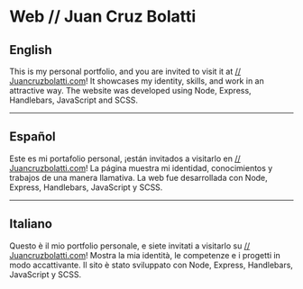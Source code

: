 # Web // Juan Cruz Bolatti

## English

This is my personal portfolio, and you are invited to visit it at [// Juancruzbolatti.com](https://juancruzbolatti.com)! It showcases my identity, skills, and work in an attractive way. The website was developed using Node, Express, Handlebars, JavaScript and SCSS.

---

## Español

Este es mi portafolio personal, ¡están invitados a visitarlo en [// Juancruzbolatti.com](https://juancruzbolatti.com)! La página muestra mi identidad, conocimientos y trabajos de una manera llamativa. La web fue desarrollada con Node, Express, Handlebars, JavaScript y SCSS.

---

## Italiano

Questo è il mio portfolio personale, e siete invitati a visitarlo su [// Juancruzbolatti.com](https://juancruzbolatti.com)! Mostra la mia identità, le competenze e i progetti in modo accattivante. Il sito è stato sviluppato con Node, Express, Handlebars, JavaScript y SCSS.


